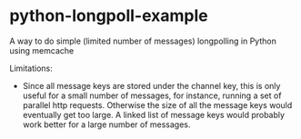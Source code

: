 python-longpoll-example
=======================

A way to do simple (limited number of messages) longpolling in Python using memcache

Limitations:

* Since all message keys are stored under the channel key, this is only useful for a small number of messages, for instance, running a set of parallel http requests.  Otherwise the size of all the message keys would eventually get too large.  A linked list of message keys would probably work better for a large number of messages.

